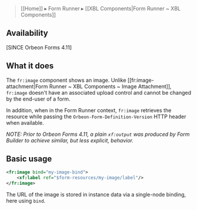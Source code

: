 > [[Home]] ▸ Form Runner ▸ [[XBL Components|Form Runner ~ XBL Components]]

## Availability

[SINCE Orbeon Forms 4.11]

## What it does

The `fr:image` component shows an image. Unlike [[fr:image-attachment|Form Runner ~ XBL Components ~ Image Attachment]], `fr:image` doesn't have an associated upload control and cannot be changed by the end-user of a form.

In addition, when in the Form Runner context, `fr:image` retrieves the resource while passing the `Orbeon-Form-Definition-Version` HTTP header when available.

*NOTE: Prior to Orbeon Forms 4.11, a plain `xf:output` was produced by Form Builder to achieve similar, but less explicit, behavior.*

## Basic usage

```xml
<fr:image bind="my-image-bind">
    <xf:label ref="$form-resources/my-image/label"/>
</fr:image>
```

The URL of the image is stored in instance data via a single-node binding, here using `bind`.
